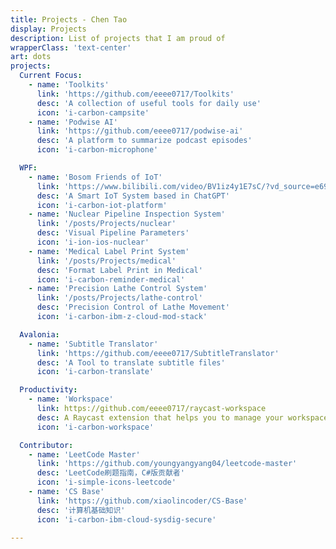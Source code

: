 ```yaml
---
title: Projects - Chen Tao
display: Projects
description: List of projects that I am proud of
wrapperClass: 'text-center'
art: dots
projects:
  Current Focus:
    - name: 'Toolkits'
      link: 'https://github.com/eeee0717/Toolkits'
      desc: 'A collection of useful tools for daily use'
      icon: 'i-carbon-campsite'
    - name: 'Podwise AI'
      link: 'https://github.com/eeee0717/podwise-ai'
      desc: 'A platform to summarize podcast episodes'
      icon: 'i-carbon-microphone'

  WPF:
    - name: 'Bosom Friends of IoT'
      link: 'https://www.bilibili.com/video/BV1iz4y1E7sC/?vd_source=e69adc4cbcbf14d298fc66f0ae53c5c8'
      desc: 'A Smart IoT System based in ChatGPT'
      icon: 'i-carbon-iot-platform'
    - name: 'Nuclear Pipeline Inspection System'
      link: '/posts/Projects/nuclear'
      desc: 'Visual Pipeline Parameters'
      icon: 'i-ion-ios-nuclear'
    - name: 'Medical Label Print System'
      link: '/posts/Projects/medical'
      desc: 'Format Label Print in Medical'
      icon: 'i-carbon-reminder-medical'
    - name: 'Precision Lathe Control System'
      link: '/posts/Projects/lathe-control'
      desc: 'Precision Control of Lathe Movement'
      icon: 'i-carbon-ibm-z-cloud-mod-stack'

  Avalonia:
    - name: 'Subtitle Translator'
      link: 'https://github.com/eeee0717/SubtitleTranslator'
      desc: 'A Tool to translate subtitle files'
      icon: 'i-carbon-translate'

  Productivity:
    - name: 'Workspace'
      link: https://github.com/eeee0717/raycast-workspace
      desc: A Raycast extension that helps you to manage your workspace
      icon: 'i-carbon-workspace'

  Contributor:
    - name: 'LeetCode Master'
      link: 'https://github.com/youngyangyang04/leetcode-master'
      desc: 'LeetCode刷题指南，C#版贡献者'
      icon: 'i-simple-icons-leetcode'
    - name: 'CS Base'
      link: 'https://github.com/xiaolincoder/CS-Base'
      desc: '计算机基础知识'
      icon: 'i-carbon-ibm-cloud-sysdig-secure'

---
```


<!-- @layout-full-width -->

<ListProjects :projects="frontmatter.projects" />
